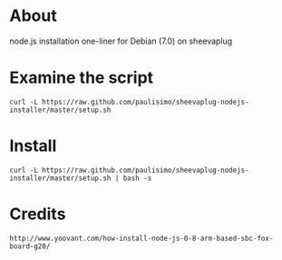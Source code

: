 # About
node.js installation one-liner for Debian (7.0) on sheevaplug

# Examine the script
	curl -L https://raw.github.com/paulisimo/sheevaplug-nodejs-installer/master/setup.sh

# Install
	curl -L https://raw.github.com/paulisimo/sheevaplug-nodejs-installer/master/setup.sh | bash -s

# Credits
	http://www.yoovant.com/how-install-node-js-0-8-arm-based-sbc-fox-board-g20/
